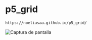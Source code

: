 # p5_grid

```
https://noeliasaa.github.io/p5_grid/
```
![Captura de pantalla](https://user-images.githubusercontent.com/91522723/143767678-f53bf6e6-7a62-43ce-90af-f1c6ec6d3c6d.png)
